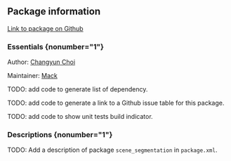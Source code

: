 <div id='scene_segmentation-autogenerated' markdown='1'>


<!-- do not edit this file, autogenerated -->

## Package information 

[Link to package on Github](github:org=duckietown,repo=Software,path=80-to-sort/scene_segmentation,branch=andrea-config)

### Essentials {nonumber="1"}

Author: [Changyun Choi](mailto:cchoi@csail.mit.edu)

Maintainer: [Mack](mailto:mack@duckietown.org)

TODO: add code to generate list of dependency.

TODO: add code to generate a link to a Github issue table for this package.

TODO: add code to show unit tests build indicator.

### Descriptions {nonumber="1"}

TODO: Add a description of package `scene_segmentation` in `package.xml`.



</div>

